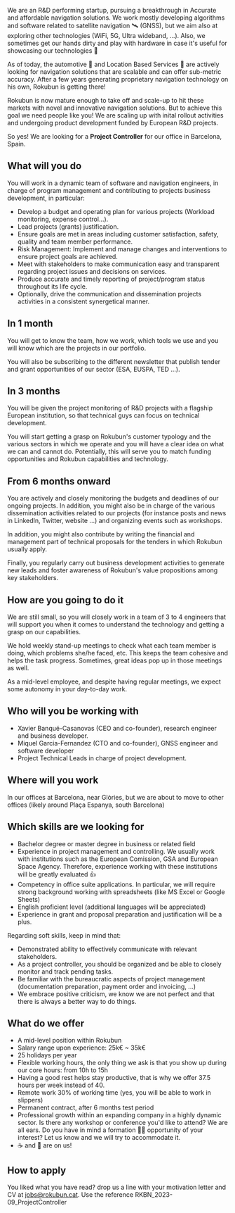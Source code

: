 We are an R&D performing startup, pursuing a breakthrough in Accurate and affordable navigation solutions. We work mostly developing algorithms and software related to satellite navigation 🛰️ (GNSS), but we aim also at exploring other technologies (WiFi, 5G, Ultra wideband, ...). Also, we sometimes get our hands dirty and play with hardware in case it's useful for showcasing our technologies 🔩

As of today, the automotive 🚗 and Location Based Services 📱 are actively looking for navigation solutions that are scalable and can offer sub-metric accuracy. After a few years generating proprietary navigation technology on his own, Rokubun is getting there!

Rokubun is now mature enough to take off and scale-up to hit these markets with novel and innovative navigation solutions. But to achieve this goal we need people like you! We are scaling up with inital rollout activities and undergoing product development funded by European R&D projects.

So yes! We are looking for a **Project Controller** for our office in Barcelona, Spain.

## What will you do

You will work in a dynamic team of software and navigation engineers, in charge of program management and contributing to projects business development, in particular:

-   Develop a budget and operating plan for various projects (Workload monitoring, expense control...).
-   Lead projects (grants) justification. 
-   Ensure goals are met in areas including customer satisfaction, safety, quality and team member performance.
-   Risk Management: Implement and manage changes and interventions to ensure project goals are achieved.
-   Meet with stakeholders to make communication easy and transparent regarding project issues and decisions on services.
-   Produce accurate and timely reporting of project/program status throughout its life cycle.
-   Optionally, drive the communication and dissemination projects activities in a consistent synergetical manner.


## In 1 month

You will get to know the team, how we work, which tools we use and you will know which are the projects in our portfolio.

You will also be subscribing to the different newsletter that publish tender and grant opportunities of our sector (ESA, EUSPA, TED ...).

## In 3 months

You will be given the project monitoring of R&D projects with a flagship European institution, so that technical guys can focus on technical development.

You will start getting a grasp on Rokubun's customer typology and the various sectors in which we operate and you will have a clear idea on what we can and cannot do. Potentially, this will serve you to match funding opportunities and Rokubun capabilities and technology.

## From 6 months onward

You are actively and closely monitoring the budgets and deadlines of our ongoing projects. In addition, you might also be in charge of the various dissemination activities related to our projects (for instance posts and news in LinkedIn, Twitter, website ...) and organizing events such as workshops. 

In addition, you might also contribute by writing the financial and management part of technical proposals for the tenders in which Rokubun usually apply.

Finally, you regularly carry out business development activities to generate new leads and foster awareness of Rokubun's value propositions among key stakeholders.

## How are you going to do it

We are still small, so you will closely work in a team of 3 to 4 engineers that will support you when it comes to understand the technology and getting a grasp on our capabilities.

We hold weekly stand-up meetings to check what each team member is doing, which problems she/he faced, etc. This keeps the team cohesive and helps the task progress. Sometimes, great ideas pop up in those meetings as well.

As a mid-level employee, and despite having regular meetings, we expect some autonomy in your day-to-day work.

## Who will you be working with

   - Xavier Banqué-Casanovas (CEO and co-founder), research engineer and business developer.
   - Miquel Garcia-Fernandez (CTO and co-founder), GNSS engineer and software developer
   - Project Technical Leads in charge of project development.

## Where will you work

In our offices at Barcelona, near Glòries, but we are about to move to other offices (likely around Plaça Espanya, south Barcelona)

## Which skills are we looking for

   - Bachelor degree or master degree in business or related field
   - Experience in project management and controlling. We usually work with institutions such as the European Comission, GSA and European Space Agency. Therefore, experience working with these institutions will be greatly evaluated 👍
   - Competency in office suite applications. In particular, we will require strong background working with spreadsheets (like MS Excel or Google Sheets)
   - English proficient level (additional languages will be appreciated)
   - Experience in grant and proposal preparation and justification will be a plus.

Regarding soft skills, keep in mind that:

   - Demonstrated ability to effectively communicate with relevant stakeholders.
   - As a project controller, you should be organized and be able to closely monitor and track pending tasks.
   - Be familiar with the bureaucratic aspects of project management (documentation preparation, payment order and invoicing, ...)
   - We embrace positive criticism, we know we are not perfect and that there is always a better way to do things.

## What do we offer

- A mid-level position within Rokubun
- Salary range upon experience: 25k€ ~ 35k€
- 25 holidays per year
- Flexible working hours, the only thing we ask is that you show up during our core hours: from 10h to 15h
- Having a good rest helps stay productive, that is why we offer 37.5 hours per week instead of 40.
- Remote work 30% of working time (yes, you will be able to work in slippers)
- Permanent contract, after 6 months test period
- Professional growth within an expanding company in a highly dynamic sector. Is there any workshop or conference you'd like to attend? We are all ears. Do you have in mind a formation 👩‍🎓 opportunity of your interest? Let us know and we will try to accommodate it.
- ☕ and 🍪 are on us!

## How to apply

You liked what you have read? drop us a line with your motivation letter and CV at jobs@rokubun.cat. Use the reference RKBN_2023-09_ProjectController
